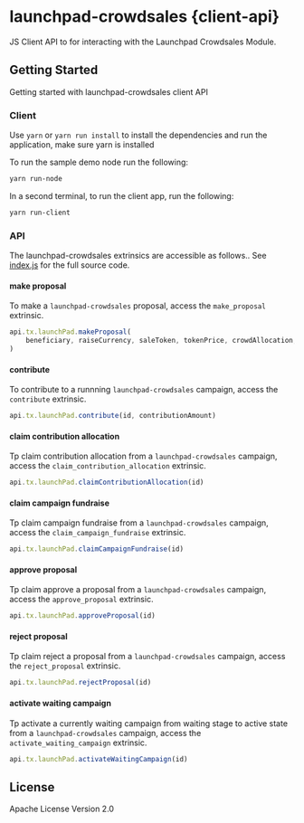 # launchpad-crowdsales {client-api}

JS Client API to for interacting with the Launchpad Crowdsales Module.

## Getting Started

Getting started with launchpad-crowdsales client API

### Client

Use `yarn` or `yarn run install` to install the dependencies and run the application, make sure yarn is installed

To run the sample demo node run the following:

```bash
yarn run-node
```

In a second terminal, to run the client app, run the following:

```bash
yarn run-client
```

### API

The launchpad-crowdsales extrinsics are accessible as follows.. See [index.js](index.js) for the full source code.

#### make proposal

To make a `launchpad-crowdsales` proposal, access the `make_proposal` extrinsic.

```javascript
api.tx.launchPad.makeProposal(
    beneficiary, raiseCurrency, saleToken, tokenPrice, crowdAllocation, goal, period
)
```

#### contribute

To contribute to a runnning `launchpad-crowdsales` campaign, access the `contribute` extrinsic.

```javascript
api.tx.launchPad.contribute(id, contributionAmount)
```

#### claim contribution allocation

Tp claim contribution allocation from a `launchpad-crowdsales` campaign, access the `claim_contribution_allocation` extrinsic.

```javascript
api.tx.launchPad.claimContributionAllocation(id)
```

#### claim campaign fundraise

Tp claim campaign fundraise from a `launchpad-crowdsales` campaign, access the `claim_campaign_fundraise` extrinsic.

```javascript
api.tx.launchPad.claimCampaignFundraise(id)
```

#### approve proposal

Tp claim approve a proposal from a `launchpad-crowdsales` campaign, access the `approve_proposal` extrinsic.

```javascript
api.tx.launchPad.approveProposal(id)
```

#### reject proposal

Tp claim reject a proposal from a `launchpad-crowdsales` campaign, access the `reject_proposal` extrinsic.

```javascript
api.tx.launchPad.rejectProposal(id)
```

#### activate waiting campaign

Tp activate a currently waiting campaign from waiting stage to active state from a `launchpad-crowdsales` campaign, access the `activate_waiting_campaign` extrinsic.

```javascript
api.tx.launchPad.activateWaitingCampaign(id)
```

## License

Apache License Version 2.0